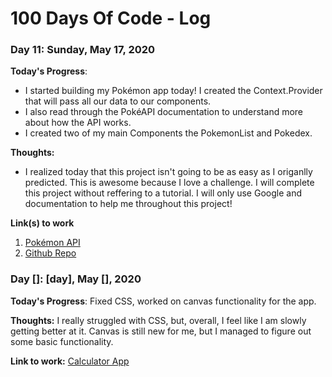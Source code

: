 # 100 Days Of Code - Log

### Day 11: Sunday, May 17, 2020

**Today's Progress**:
  
- I started building my Pokémon app today! I created the Context.Provider that will pass all our data to our components.
- I also read through the PokéAPI documentation to understand more about how the API works.
- I created two of my main Components the PokemonList and Pokedex.

**Thoughts:**
- I realized today that this project isn't going to be as easy as I origanlly predicted. This is awesome because I love a challenge. I will complete this project without reffering to a tutorial. I will only use Google and documentation to help me throughout this project!

**Link(s) to work**
1. [Pokémon API](https://pokeapi.co/)
2. [Github Repo](https://github.com/Jnavarro15/pokemon-app)

### Day []: [day], May [], 2020 

**Today's Progress**: Fixed CSS, worked on canvas functionality for the app.

**Thoughts:** I really struggled with CSS, but, overall, I feel like I am slowly getting better at it. Canvas is still new for me, but I managed to figure out some basic functionality.

**Link to work:** [Calculator App](http://www.example.com)